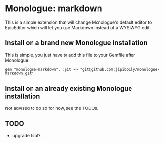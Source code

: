 # Monologue: markdown

This is a simple extension that will change Monologue's default editor to EpicEditor which will let you use Markdown instead of a WYSIWYG edit.

## Install on a brand new Monologue installation

This is simple, you just have to add this file to your Gemfile after Monologue:

    gem "monologue-markdown", :git => "git@github.com:jipiboily/monologue-markdown.git"

## Install on an already existing Monologue installation

Not advised to do so for now, see the TODOs.

## TODO

* upgrade tool?